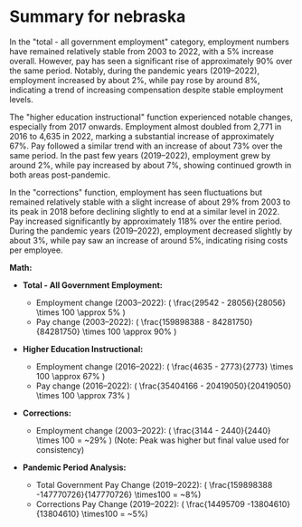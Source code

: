 # Summary for nebraska

In the "total - all government employment" category, employment numbers have remained relatively stable from 2003 to 2022, with a 5% increase overall. However, pay has seen a significant rise of approximately 90% over the same period. Notably, during the pandemic years (2019–2022), employment increased by about 2%, while pay rose by around 8%, indicating a trend of increasing compensation despite stable employment levels.

The "higher education instructional" function experienced notable changes, especially from 2017 onwards. Employment almost doubled from 2,771 in 2016 to 4,635 in 2022, marking a substantial increase of approximately 67%. Pay followed a similar trend with an increase of about 73% over the same period. In the past few years (2019–2022), employment grew by around 2%, while pay increased by about 7%, showing continued growth in both areas post-pandemic.

In the "corrections" function, employment has seen fluctuations but remained relatively stable with a slight increase of about 29% from 2003 to its peak in 2018 before declining slightly to end at a similar level in 2022. Pay increased significantly by approximately 118% over the entire period. During the pandemic years (2019–2022), employment decreased slightly by about 3%, while pay saw an increase of around 5%, indicating rising costs per employee.

**Math:**

- **Total - All Government Employment:**
  - Employment change (2003–2022): \( \frac{29542 - 28056}{28056} \times 100 \approx 5\% \)
  - Pay change (2003–2022): \( \frac{159898388 - 84281750}{84281750} \times 100 \approx 90\% \)
  
- **Higher Education Instructional:**
  - Employment change (2016–2022): \( \frac{4635 - 2773}{2773} \times 100 \approx 67\% \)
  - Pay change (2016–2022): \( \frac{35404166 - 20419050}{20419050} \times 100 \approx 73\% \)
  
- **Corrections:**
  - Employment change (2003–2022): \( \frac{3144 - 2440}{2440} \times 100 = ~29\% \)
    (Note: Peak was higher but final value used for consistency)
  
- **Pandemic Period Analysis:**
   - Total Government Pay Change (2019–2022): \( \frac{159898388 -147770726}{147770726} \times100 = ~8\%\)
   - Corrections Pay Change (2019–2022): \( \frac{14495709 -13804610}{13804610} \times100 = ~5\%\)